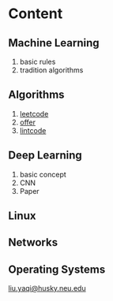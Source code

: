
# Content
## Machine Learning
1. basic rules  
2. tradition algorithms
  
## Algorithms
1. [leetcode](https://github.com/liuyaqiao/Algorithms/tree/master/src)  
2. [offer](https://github.com/liuyaqiao/Algorithms/tree/master/offer/python)  
3. [lintcode](https://www.baidu.com)  

## Deep Learning
1. basic concept
2. CNN
3. Paper
## Linux
## Networks
## Operating Systems







<liu.yaqi@husky.neu.edu>
